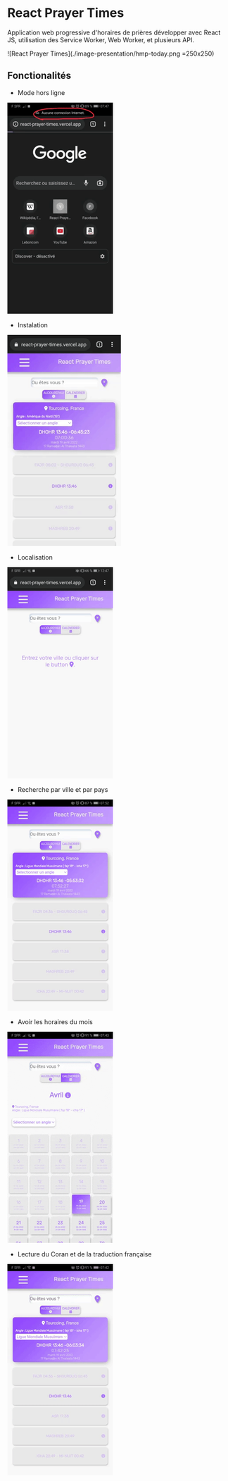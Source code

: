# React Prayer Times

Application web progressive d'horaires de prières développer avec React JS, utilisation des Service Worker, Web Worker, et plusieurs API.

![React Prayer Times](./image-presentation/hmp-today.png =250x250)

## Fonctionalités


- Mode hors ligne

![Mode hors ligne](./image-presentation/offline.gif)

- Instalation

![Instalation](./image-presentation/instalation.gif)

- Localisation

![Localisation](./image-presentation/location.gif)

- Recherche par ville et par pays

![Recherche](./image-presentation/search-by-city-country.gif)

- Avoir les horaires du mois

![Calendrier](./image-presentation/calendar.gif)

- Lecture du Coran et de la traduction française

![Coran](./image-presentation/quran.gif)
